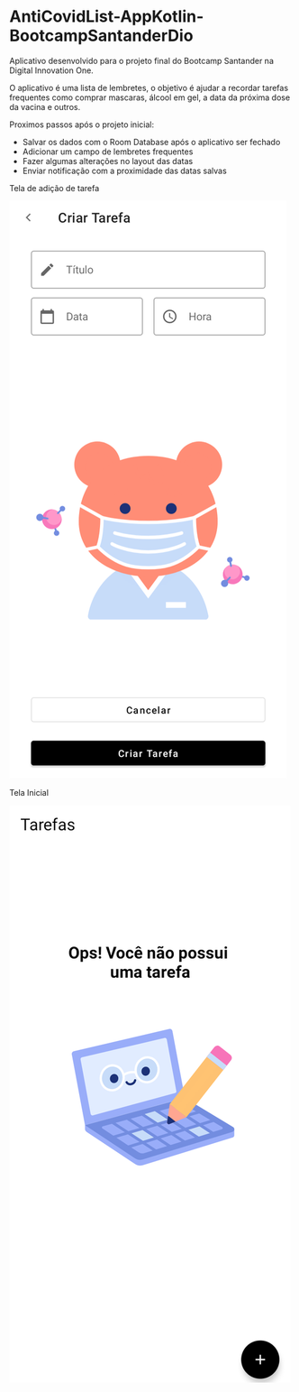 # AntiCovidList-AppKotlin-BootcampSantanderDio

Aplicativo desenvolvido para o projeto final do Bootcamp Santander na Digital Innovation One. 

O aplicativo é uma lista de lembretes, o objetivo é ajudar a recordar tarefas frequentes como comprar mascaras, álcool em gel, a data da próxima dose da vacina e outros.

Proximos passos após o projeto inicial:
- Salvar os dados com o Room Database após o aplicativo ser fechado
- Adicionar um campo de lembretes frequentes
- Fazer algumas alterações no layout das datas
- Enviar notificação com a proximidade das datas salvas

Tela de adição de tarefa

![Screenshot](screenshot1.png)

Tela Inicial

![Screenshot](screenshot2.png)
